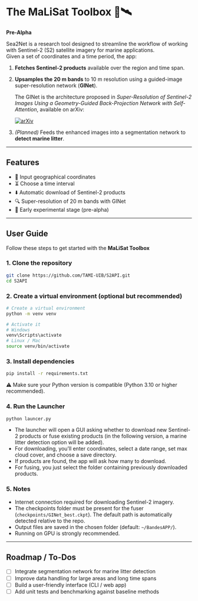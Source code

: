 # The MaLiSat Toolbox 🌊🛰️

**Pre-Alpha**

Sea2Net is a research tool designed to streamline the workflow of working with Sentinel-2 (S2) satellite imagery for marine applications.  
Given a set of coordinates and a time period, the app:

1. **Fetches Sentinel-2 products** available over the region and time span.  
2. **Upsamples the 20 m bands** to 10 m resolution using a guided-image super-resolution network (**GINet**).

   The GINet is the architecture proposed in _Super-Resolution of Sentinel-2 Images Using a Geometry-Guided Back-Projection Network with Self-Attention_, available on arXiv:

    [![arXiv](https://img.shields.io/badge/arXiv-2409.02675-B31B1B.svg)](https://arxiv.org/abs/2508.04729)
3. *(Planned)* Feeds the enhanced images into a segmentation network to **detect marine litter**.

---

## Features

- 📍 Input geographical coordinates  
- ⏳ Choose a time interval  
- ⬇️ Automatic download of Sentinel-2 products  
- 🔍 Super-resolution of 20 m bands with GINet  
- 🧪 Early experimental stage (pre-alpha)

---

## User Guide

Follow these steps to get started with the **MaLiSat Toolbox**

### 1. Clone the repository
```bash
git clone https://github.com/TAMI-UIB/S2API.git
cd S2API
```

### 2. Create a virtual environment (optional but recommended)
```bash
# Create a virtual environment
python -m venv venv

# Activate it
# Windows
venv\Scripts\activate
# Linux / Mac
source venv/bin/activate
```

### 3. Install dependencies
```bash
pip install -r requirements.txt
```
⚠️ Make sure your Python version is compatible (Python 3.10 or higher recommended).

### 4. Run the Launcher
```bash
python launcer.py
```
* The launcher will open a GUI asking whether to download new Sentinel-2 products or fuse existing products (in the following version, a marine litter detection option will be added).
* For downloading, you’ll enter coordinates, select a date range, set max cloud cover, and choose a save directory.
* If products are found, the app will ask how many to download.
* For fusing, you just select the folder containing previously downloaded products.

### 5. Notes
* Internet connection required for downloading Sentinel-2 imagery.
* The checkpoints folder must be present for the fuser (```checkpoints/GINet_best.ckpt```). The default path is automatically detected relative to the repo.
* Output files are saved in the chosen folder (default: ```~/BandesAPP/```).
* Running on GPU is strongly recommended.

---

## Roadmap / To-Dos

- [ ] Integrate segmentation network for marine litter detection  
- [ ] Improve data handling for large areas and long time spans  
- [ ] Build a user-friendly interface (CLI / web app)  
- [ ] Add unit tests and benchmarking against baseline methods  
